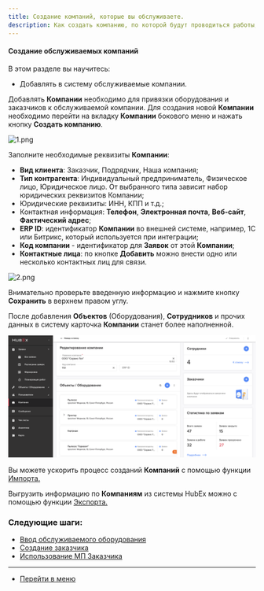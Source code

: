 ```yaml
---
title: Создание компаний, которые вы обслуживаете.
description: Как создать компанию, по которой будут проводиться работы, в системе HubEx?
---
```



<!-- Yandex.Metrika counter -->
<script type="text/javascript" >
   (function(m,e,t,r,i,k,a){m[i]=m[i]||function(){(m[i].a=m[i].a||[]).push(arguments)};
   m[i].l=1*new Date();k=e.createElement(t),a=e.getElementsByTagName(t)[0],k.async=1,k.src=r,a.parentNode.insertBefore(k,a)})
   (window, document, "script", "https://mc.yandex.ru/metrika/tag.js", "ym");
   ym('{{ site.yandex_metric }}', "init", {
        id:'{{ site.yandex_metric }}',
        clickmap:true,
        trackLinks:true,
        accurateTrackBounce:true,
        webvisor:true
   });
</script>
<noscript><div><img src="https://mc.yandex.ru/watch/'{{ site.yandex_metric }}'" style="position:absolute; left:-9999px;" alt="" /></div></noscript>
<!-- /Yandex.Metrika counter -->

#### Создание обслуживаемых компаний
В этом разделе вы научитесь:
- Добавлять в систему обслуживаемые компании.

<p>Добавлять <strong>Компании</strong> необходимо для привязки оборудования и заказчиков к обслуживаемой компании. Для создания новой <strong>Компании</strong> необходимо перейти на вкладку <strong>Компании</strong> бокового меню и нажать кнопку <strong>Создать компанию</strong>.</p>

![1.png](/attachments/images/FAQ/USER/CreatingCompany/CompanyEmpty.png)

<p>Заполните необходимые реквизиты <strong>Компании</strong>: </p>
<p> <ul>
      <li><strong> Вид клиента</strong>: Заказчик, Подрядчик, Наша компания;</li>
      <li><strong> Тип контрагента</strong>: Индивидуальный предприниматель, Физическое лицо, Юридическое лицо. От выбранного типа зависит набор юридических реквизитов Компании;</li>
      <li> Юридические реквизиты: ИНН, КПП и т.д.; </li>
      <li> Контактная информация: <strong> Телефон</strong>, <strong>Электронная почта</strong>, <strong>Веб-сайт</strong>, <strong>Фактический адрес</strong>;</li>
      <li> <strong>ERP ID</strong>: идентификатор <strong>Компании</strong> во внешней системе, например, 1С или Битрикс, который используется при интеграции;</li>
      <li> <strong>Код компании</strong> - идентификатор для <strong>Заявок</strong> от этой <strong>Компании</strong>; </li>
      <li> <strong>Контактные лица</strong>: по кнопке <strong>Добавить</strong> можно внести одно или несколько контактных лиц для связи. </li>
</ul> </p>


![2.png](/attachments/images/FAQ/USER/CreatingCompany/CreateNewCompany.png)

Внимательно проверьте введенную информацию и нажмите кнопку <strong>Сохранить</strong> в верхнем правом углу.

После добавления <strong>Объектов</strong> (Оборудования), <strong>Сотрудников</strong> и прочих данных в систему карточка <strong>Компании</strong> станет более наполненной.

![3.png](/attachments/images/FAQ/USER/CreatingCompany/comp3.png)


<p> Вы можете ускорить процесс созданий <strong>Компаний</strong> с помощью функции <a href="https://wiki.hubex.ru/docs/FAQ/RU/user/Import.html#companies"> Импорта.</a></p>
<p> Выгрузить информацию по <strong>Компаниям</strong> из системы HubEx можно с помощью  функции <a href="https://wiki.hubex.ru/docs/FAQ/RU/user/Export.html#companies"> Экспорта.</a></p>



### Следующие шаги:
- [Ввод обслуживаемого оборудования](./CreatingObjects.md)
- [Создание заказчика](./CreatingCustomer.md)
- [Использование МП Заказчика](./CustomerApp.md)





___
- [Перейти в меню](http://wiki.hubex.ru)

